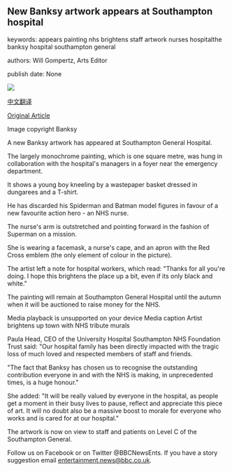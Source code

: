 ## New Banksy artwork appears at Southampton hospital

keywords: appears painting nhs brightens staff artwork nurses hospitalthe banksy hospital southampton general

authors: Will Gompertz, Arts Editor

publish date: None

![](https://ichef.bbci.co.uk/news/1024/branded_news/83AB/production/_112170733_banksy1.jpg)

[中文翻译](New%20Banksy%20artwork%20appears%20at%20Southampton%20hospital_zh.md)

[Original Article](https://www.bbc.com/news/entertainment-arts-52556544)

Image copyright Banksy

A new Banksy artwork has appeared at Southampton General Hospital.

The largely monochrome painting, which is one square metre, was hung in collaboration with the hospital's managers in a foyer near the emergency department.

It shows a young boy kneeling by a wastepaper basket dressed in dungarees and a T-shirt.

He has discarded his Spiderman and Batman model figures in favour of a new favourite action hero - an NHS nurse.

The nurse's arm is outstretched and pointing forward in the fashion of Superman on a mission.

She is wearing a facemask, a nurse's cape, and an apron with the Red Cross emblem (the only element of colour in the picture).

The artist left a note for hospital workers, which read: "Thanks for all you're doing. I hope this brightens the place up a bit, even if its only black and white."

The painting will remain at Southampton General Hospital until the autumn when it will be auctioned to raise money for the NHS.

Media playback is unsupported on your device Media caption Artist brightens up town with NHS tribute murals

Paula Head, CEO of the University Hospital Southampton NHS Foundation Trust said: "Our hospital family has been directly impacted with the tragic loss of much loved and respected members of staff and friends.

"The fact that Banksy has chosen us to recognise the outstanding contribution everyone in and with the NHS is making, in unprecedented times, is a huge honour."

She added: "It will be really valued by everyone in the hospital, as people get a moment in their busy lives to pause, reflect and appreciate this piece of art. It will no doubt also be a massive boost to morale for everyone who works and is cared for at our hospital."

The artwork is now on view to staff and patients on Level C of the Southampton General.

Follow us on Facebook or on Twitter @BBCNewsEnts. If you have a story suggestion email entertainment.news@bbc.co.uk.